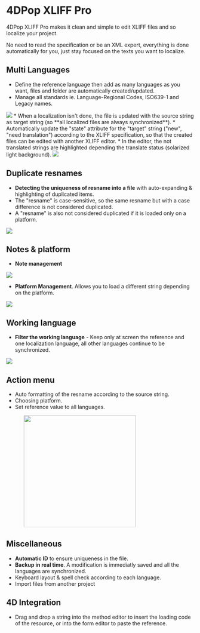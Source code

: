 # 4DPop XLIFF Pro

4DPop XLIFF Pro makes it clean and simple to edit XLIFF files and so localize your project.

No need to read the specification or be an XML expert, everything is done automatically for you, just stay focused on the texts you want to localize.


## Multi Languages
* Define the reference language then add as many languages as you want, files and folder are automatically created/updated.
* Manage all standards ie. Language-Regional Codes, ISO639-1 and Legacy names.
<img src="./assets/multilanguages.png">
* When a localization isn't done, the file is updated with the source string as target string  (so **all localized files are always synchronized**).
* Automatically update the "state" attribute for the "target" string ("new", "need translation") according to the XLIFF specification, so that the created files can be edited with another XLIFF editor.
* In the editor, the not translated strings are highlighted depending the translate status (solarized light background).
<img src="./assets/all.png">

## Duplicate resnames

* **Detecting the uniqueness of resname into a file** with auto-expanding & highlighting of duplicated items.
* The "resname" is case-sensitive, so the same resname but with a case difference is not considered duplicated.
* A "resname" is also not considered duplicated if it is loaded only on a platform.
<img src="./assets/duplicateResnames.png">

## Notes & platform

* **Note management**

<img src="./assets/notes.png">

* **Platform Management**. Allows you to load a different string depending on the platform.

<img src="./assets/platform.png">

## Working language

* **Filter the working language** - Keep only at screen the reference and one localization language, all other languages continue to be synchronized.

<img src="./assets/fr.png">

## Action menu

* Auto formatting of the resname according to the source string.
* Choosing platform.
* Set reference value to all languages.

            <img src="./assets/actionMenu.png" width="300">

## Miscellaneous

* **Automatic ID** to ensure uniqueness in the file.
* **Backup in real time**. A modification is immediatly saved and all the languages are synchronized.
* Keyboard layout & spell check according to each language.
* Import files from another project

## 4D Integration

* Drag and drop a string into the method editor to insert the loading code of the resource, or into the form editor to paste the reference.
